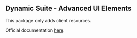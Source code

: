 ## Dynamic Suite - Advanced UI Elements

This package only adds client resources.

Official documentation [here](https://dynamicsuite.io/official-packages/aui).
